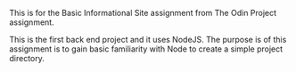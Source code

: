 This is for the Basic Informational Site assignment from The Odin Project assignment.

This is the first back end project and it uses NodeJS.  The purpose is of this assignment is to gain basic familiarity with Node to create a simple project directory.